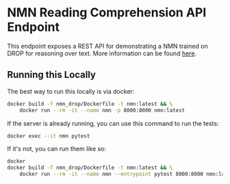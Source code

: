 # NMN Reading Comprehension API Endpoint

This endpoint exposes a REST API for demonstrating a NMN trained on DROP for reasoning over text.
More information can be found [here](https://github.com/nitishgupta/nmn-drop).

## Running this Locally

The best way to run this locally is via docker:

```bash
docker build -f nmn_drop/Dockerfile -t nmn:latest && \
    docker run --rm -it --name nmn -p 8000:8000 nmn:latest
```

If the server is already running, you can use this command to run the tests:

```bash
docker exec --it nmn pytest
```

If it's not, you can run them like so:

```bash
docker
docker build -f nmn_drop/Dockerfile -t nmn:latest && \
    docker run --rm -it --name nmn --entrypoint pytest 8000:8000 nmn:latest nmn_drop
```
